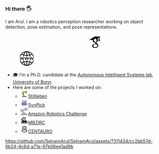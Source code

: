 ### Hi there :raised_hand_with_fingers_splayed: 

I am Arul. I am a robotics perception researcher working on object detection, pose estimation, and pose representations.

&nbsp;&nbsp;&nbsp;&nbsp;&nbsp;&nbsp;&nbsp;&nbsp;&nbsp;&nbsp;
&nbsp;&nbsp;&nbsp;&nbsp;&nbsp;&nbsp;&nbsp;&nbsp;&nbsp;&nbsp;
&nbsp;&nbsp;&nbsp;&nbsp;&nbsp;&nbsp;&nbsp;&nbsp;&nbsp;&nbsp;
&nbsp;&nbsp;&nbsp;&nbsp;&nbsp;&nbsp;&nbsp;&nbsp;&nbsp;&nbsp;
&nbsp;&nbsp;&nbsp;&nbsp;&nbsp;&nbsp;&nbsp;&nbsp;&nbsp;&nbsp;
&nbsp;&nbsp;&nbsp;&nbsp;&nbsp;&nbsp;&nbsp;&nbsp;&nbsp;&nbsp;
[<img src="images/google-scholar.png" width="50" />](https://scholar.google.de/citations?user=_6l7MQgAAAAJ&hl=en)
&nbsp;&nbsp;&nbsp;&nbsp;&nbsp;&nbsp;&nbsp;&nbsp;&nbsp;&nbsp;
&nbsp;&nbsp;&nbsp;&nbsp;&nbsp;&nbsp;&nbsp;&nbsp;&nbsp;&nbsp;
&nbsp;&nbsp;&nbsp;&nbsp;&nbsp;&nbsp;&nbsp;&nbsp;&nbsp;&nbsp;
&nbsp;&nbsp;&nbsp;&nbsp;&nbsp;&nbsp;&nbsp;&nbsp;&nbsp;&nbsp;
&nbsp;&nbsp;&nbsp;&nbsp;&nbsp;&nbsp;&nbsp;&nbsp;&nbsp;&nbsp;
[<img src="images/website.png" width="50" />](https://selvamarul.github.io/)


<!--
**SelvamArul/SelvamArul** is a ✨ _special_ ✨ repository because its `README.md` (this file) appears on your GitHub profile.

Here are some ideas to get you started:
-->
- :mortar_board: I’m a Ph.D. candidate at the [Autonomous Intelligent Systems lab, University of Bonn](https://www.ais.uni-bonn.de/~periyasa/)
- Here are some of the projects I worked on:
    - <img src="gifs/robotic-arm.gif" width="25" />[Stillleben](https://github.com/AIS-Bonn/stillleben)
    - <img src="gifs/moon-rover-1.gif" width="25" />[SynPick](https://www.ais.uni-bonn.de/datasets/synpick/)
    - <img src="gifs/robotic-arm-1.gif" width="25" />[Amazon Robotics Challenge](https://www.ais.uni-bonn.de/nimbro/Picking/)
    - <img src="gifs/moon-rover.gif" width="25" />[MBZIRC](https://www.ais.uni-bonn.de/nimbro/MBZIRC/)
    - <img src="gifs/robot.gif" width="25" />[CENTAURO](https://www.ais.uni-bonn.de/nimbro/Explorer/)


https://github.com/SelvamArul/SelvamArul/assets/7311434/cc2bb57d-6b24-4c6d-a71e-97b06ee1ad9b








